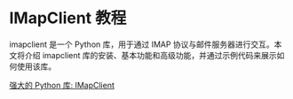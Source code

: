 # IMapClient 教程

<show-structure depth="3"/>


imapclient 是一个 Python 库，用于通过 IMAP 协议与邮件服务器进行交互。本文将介绍 imapclient 库的安装、基本功能和高级功能，并通过示例代码来展示如何使用该库。


<seealso>
<category ref="ref_docs">
    <a href="https://mp.weixin.qq.com/s/JBrv1GMz68S5HYDTkU47mw">强大的 Python 库: IMapClient</a>
</category>
<category ref="ref_github">
</category>
<category ref="ref_issues">
</category>
<category ref="ref_hf">
</category>
<category ref="ref_ms">
</category>
</seealso>


